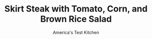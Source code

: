 ---
layout: ../../layouts/MarkdownPostLayout.astro
title: Skirt Steak with Tomato, Corn, and Brown Rice Salad
author: America's Test Kitchen
pubDate: 2023-03-15
description: "A faster cooking method for brown rice helps this punchy steak supper come together in less than an hour."
image_url: https://res.cloudinary.com/hksqkdlah/image/upload/ar_1:1,c_fill,dpr_2.0,f_auto,fl_lossy.progressive.strip_profile,g_faces:auto,q_auto:low,w_344/SFS_SkirtSteakTomatoCornBrownRiceSalad_17_cpoau8
tags: ["Main Courses","Beef","Weeknight"]
calories: 2519
protein: 34
carbohydrates: 52
fats: 
fiber: 4
ingredients: ["1 cup, long-grain brown rice","1¼ teaspoons, table salt, divided, plus salt for cooking rice","1 (1-pound), skirt steak, trimmed and cut crosswise into 4 equal pieces","½ teaspoon, pepper","3 tablespoons, extra-virgin olive oil, divided","2 , ears corn, kernels cut from cob, or 1½ cups thawed frozen corn","¼ cup, chopped fresh parsley","1 , shallot, minced","2 tablespoons, lemon juice","8 ounces, cherry tomatoes, halved","3 ounces, ricotta salata cheese, crumbled (¾ cup)"]
serves: 4
time: "50 minutes"
instructions: ["Bring 2 quarts water to boil in large saucepan over medium-high heat. Add rice and 1 teaspoon salt. Cook, stirring occasionally, until rice is tender, about 25 minutes. Drain rice in fine-mesh strainer and rinse under cold water until chilled. Drain well and set aside.","Meanwhile, pat steaks dry with paper towels and sprinkle with pepper and ¾ teaspoon salt. Heat 1 tablespoon oil in 12-inch nonstick skillet over medium-high heat until just smoking. Cook steaks until well browned and meat registers 135 degrees (for medium), 2 to 4 minutes per side. Transfer steaks to carving board and tent with foil. Add corn to now-empty skillet and cook, stirring occasionally, until just beginning to brown, about 3 minutes; transfer to bowl.","Whisk parsley, shallot, lemon juice, remaining 2 tablespoons oil, and remaining ½ teaspoon salt together in large bowl. Add tomatoes, rice, and corn and toss to combine. Sprinkle salad with ricotta salata. Slice steaks thin against grain and serve with salad."]
nutrition: ["816 mg Potassium","431 mg Phosphorus","138 mg Calcium","3 mg Iron","126 mg Magnesium","817 mg Sodium","8 mg Zinc","32 g Fat","9 mg Niacin (B3)","16 g Monounsaturated","2 g Polyunsaturated","20 mg Vitamin C","96 mg Cholesterol","11 g Saturated","4 g Fiber","60 µg Folate (food)","6 g Sugars","75 µg Vitamin K","228 g Water","52 g Carbs","60 µg Folate equivalent (total)","34 g Protein","2 mg Vitamin E","2 µg Vitamin B12","104 µg Vitamin A","629 kcal Energy","2519 calories"]
notes: "Feta or goat cheese can be substituted for the ricotta salata, if desired."
---